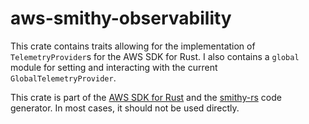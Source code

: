 # aws-smithy-observability

This crate contains traits allowing for the implementation of `TelemetryProvider`s for the AWS SDK for Rust. I also contains a `global` module for setting and interacting with the current `GlobalTelemetryProvider`.

<!-- anchor_start:footer -->
This crate is part of the [AWS SDK for Rust](https://awslabs.github.io/aws-sdk-rust/) and the [smithy-rs](https://github.com/smithy-lang/smithy-rs) code generator. In most cases, it should not be used directly.
<!-- anchor_end:footer -->
